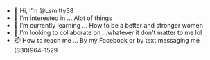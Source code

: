 - 👋 Hi, I’m @Lsmitty38
- 👀 I’m interested in ... Alot of things 
- 🌱 I’m currently learning ... How to be a better and stronger women 
- 💞️ I’m looking to collaborate on ...whatever it don't matter to me lol
- 📫 How to reach me ...
By my Facebook or by text messaging me (330)964-1529
<!---
Lsmitty38/Lsmitty38 is a ✨ special ✨ repository because its `README.md` (this file) appears on your GitHub profile.
You can click the Preview link to take a look at your changes.
--->
